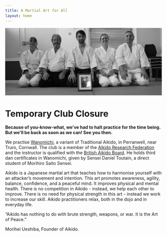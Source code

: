 ```yaml
---
title: A Martial Art for All
layout: home
---
```


![Club Members](./assets/clubmembers.jpg)

# Temporary Club Closure

**Because of you-know-what, we've had to halt practice for the time being. But we'll be back as soon as we can! See you then.**

We practise <a href="http://www.wanomichi.net/" target="ext">Wanomichi</a>, a variant of Traditional Aikido, in Perranwell, near Truro, Cornwall. The club is a member of the <a href="http://aikidoresearchfederation.co.uk/" target="ext">Aikido Research Federation</a> and the instructor is qualified with the <a href="https://www.bab.org.uk/cms/" target="ext">British Aikido Board</a>. He holds third dan certificates in Wanomichi, given by Sensei Daniel Toutain, a direct student of Morihiro Saito Sensei.

Aikido is a Japanese martial art that teaches how to harmonise yourself with an attacker’s movement and intention. This art promotes awareness, agility, balance, confidence, and a peaceful mind. It improves physical and mental health. There is no competition in Aikido - instead, we help each other to improve. There is no need for physical strength in this art - instead we work to increase our skill. Aikido practitioners relax, both in the dojo and in everyday life.

“Aikido has nothing to do with brute strength, weapons, or war.
It is the Art of Peace.”

Morihei Ueshiba,
Founder of Aikido.
